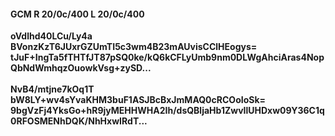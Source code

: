 #### GCM R 20/0c/400 L 20/0c/400
**oVdlhd40LCu/Ly4a**<br/>**BVonzKzT6JUxrGZUmTI5c3wm4B23mAUvisCClHEogys=**<br/>**tJuF+IngTa5fTHTfJT87pSQ0ke/kQ6kCFLyUmb9nm0DLWgAhciAras4NopQbNdWmhqzOuowkVsg+zySD...**<br/><br/>
**NvB4/mtjne7kOq1T**<br/>**bW8LY+wv4sYvaKHM3buF1ASJBcBxJmMAQ0cRCOoIoSk=**<br/>**9bgVzFj4YksGo+hR9jyMEHHWHA2Ih/dsQBljaHb1ZwvIlUHDxw09Y36C1q0RFOSMENhDQK/NhHxwIRdT...**